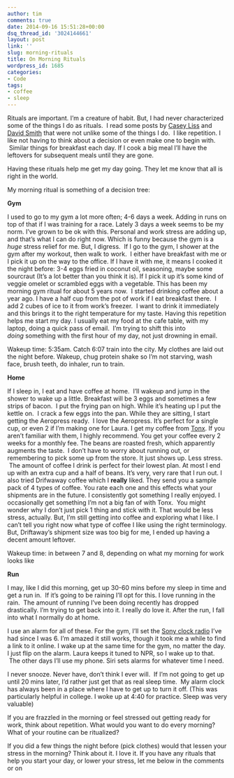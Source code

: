 ```yaml
---
author: tim
comments: true
date: 2014-09-16 15:51:28+00:00
dsq_thread_id: '3024144661'
layout: post
link: ''
slug: morning-rituals
title: On Morning Rituals
wordpress_id: 1685
categories:
- Code
tags:
- coffee
- sleep
---
```


Rituals are important. I’m a creature of habit. But, I had never characterized
some of the things I do as rituals.  I read some posts by [Casey
Liss](http://www.caseyliss.com/2014/6/28/go-pack) and [David Smith](http://david-smith.org/blog/2014/05/22/my-travel-coffee-kit/) that were not unlike
some of the things I do.  I like repetition. I like not having to think about
a decision or even make one to begin with.  Similar things for breakfast each
day. If I cook a big meal I’ll have the leftovers for subsequent meals until
they are gone. 

Having these rituals help me get my day going. They let me know
that all is right in the world. 

My morning ritual is something of a decision
tree: 

**Gym** 

I used to go to my gym a lot more often; 4-6 days a week. Adding
in runs on top of that if I was training for a race. Lately 3 days a week
seems to be my norm. I’ve grown to be ok with this. Personal and work stress
are adding up, and that’s what I can do right now. Which is funny because the
gym is a _huge_ stress relief for me. But, I digress.  If I go to the gym, I
shower at the gym after my workout, then walk to work.  I either have
breakfast with me or I pick it up on the way to the office. If I have it with
me, it means I cooked it the night before: 3-4 eggs fried in coconut oil,
seasoning, maybe some sourcraut (It’s a lot better than you think it is). If I
pick it up it’s some kind of veggie omelet or scrambled eggs with a vegetable.
This has been my morning gym ritual for about 5 years now.  I started drinking
coffee about a year ago. I have a half cup from the pot of work if I eat
breakfast there.  I add 2 cubes of ice to it from work’s freezer.  I want to
drink it immediately and this brings it to the right temperature for my taste.
Having this repetition helps me start my day. I usually eat my food at the
cafe table, with my laptop, doing a quick pass of email.  I’m trying to shift
this into _doing_ something with the first hour of my day, not just drowning
in email. 

Wakeup time: 5:35am. Catch 6:07 train into the city. My clothes are
laid out the night before. Wakeup, chug protein shake so I’m not starving,
wash face, brush teeth, do inhaler, run to train. 

**Home** 

If I sleep in, I
eat and have coffee at home.  I’ll wakeup and jump in the shower to wake up a
little. Breakfast will be 3 eggs and sometimes a few strips of bacon.  I put
the frying pan on high. While it’s heating up I put the kettle on.  I crack a
few eggs into the pan. While they are sitting, I start getting the Aeropress
ready.  I love the Aeropress. It’s perfect for a single cup, or even 2 if I’m
making one for Laura. I get my coffee from [Tonx](https://tonx.org/f4a9df89).
If you aren’t familiar with them, I highly recommend. You get your coffee
every 2 weeks for a monthly fee. The beans are roasted fresh, which apparently
augments the taste.  I don’t have to worry about running out, or remembering
to pick some up from the store. It just shows up. Less stress.  The amount of
coffee I drink is perfect for their lowest plan. At most I end up with an
extra cup and a half of beans. It’s very, very rare that I run out. I also
tried Drifwaway coffee which I **really** liked. They send you a sample pack
of 4 types of coffee. You rate each one and this effects what your shipments
are in the future. I consistently got something I really enjoyed. I
occasionally get something I’m not a big fan of with Tonx.  You might wonder
why I don’t just pick 1 thing and stick with it. That would be less stress,
actually. But, I’m still getting into coffee and exploring what I like. I
can’t tell you right now what type of coffee I like using the right
terminology. But, Driftaway’s shipment size was too big for me, I ended up
having a decent amount leftover. 

Wakeup time: in between 7 and 8, depending on
what my morning for work looks like 

**Run** 

I may, like I did this morning,
get up 30-60 mins before my sleep in time and get a run in.  If it’s going to
be raining I’ll opt for this. I love running in the rain.  The amount of
running I’ve been doing recently has dropped drastically. I’m trying to get
back into it. I really do love it. After the run, I fall into what I normally
do at home. 

I use an alarm for all of these. For the gym, I’ll set the [Sony
clock radio](http://www.amazon.com/Sony-Machine-Cassette-Player-Icf-cs650/dp/B00KNKJYQS?tag=nyen0e-20) I’ve had since I was 6. I’m amazed it still
works, though it took me a while to find a link to it online. I wake up at the
same time for the gym, no matter the day. I just flip on the alarm. Laura
keeps it tuned to NPR, so I wake up to that.  The other days I’ll use my
phone. Siri sets alarms for whatever time I need. 

I never snooze. Never have,
don’t think I ever will.  If I’m not going to get up until 20 mins later, I’d
rather just get that as real sleep time.  My alarm clock has always been in a
place where I have to get up to turn it off. (This was particularly helpful in
college. I woke up at 4:40 for practice. Sleep was very valuable) 

If you are
frazzled in the morning or feel stressed out getting ready for work, think
about repetition. What would you want to do every morning? What of your
routine can be ritualized?

If you did a few things the night before (pick
clothes) would that lessen your stress in the morning? Think about it. I love
it. If you have any rituals that help you start your day, or lower your
stress, let me below in the comments or on